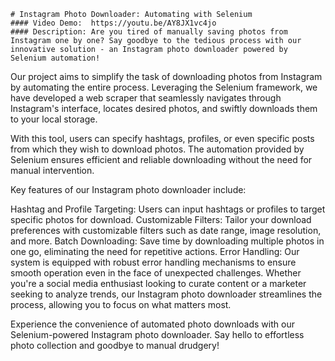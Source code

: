     # Instagram Photo Downloader: Automating with Selenium
    #### Video Demo:  https://youtu.be/AY8JX1vc4jo
    #### Description: Are you tired of manually saving photos from Instagram one by one? Say goodbye to the tedious process with our innovative solution - an Instagram photo downloader powered by Selenium automation!

Our project aims to simplify the task of downloading photos from Instagram by automating the entire process. Leveraging the Selenium framework, we have developed a web scraper that seamlessly navigates through Instagram's interface, locates desired photos, and swiftly downloads them to your local storage.

With this tool, users can specify hashtags, profiles, or even specific posts from which they wish to download photos. The automation provided by Selenium ensures efficient and reliable downloading without the need for manual intervention.

Key features of our Instagram photo downloader include:

Hashtag and Profile Targeting: Users can input hashtags or profiles to target specific photos for download.
Customizable Filters: Tailor your download preferences with customizable filters such as date range, image resolution, and more.
Batch Downloading: Save time by downloading multiple photos in one go, eliminating the need for repetitive actions.
Error Handling: Our system is equipped with robust error handling mechanisms to ensure smooth operation even in the face of unexpected challenges.
Whether you're a social media enthusiast looking to curate content or a marketer seeking to analyze trends, our Instagram photo downloader streamlines the process, allowing you to focus on what matters most.

Experience the convenience of automated photo downloads with our Selenium-powered Instagram photo downloader. Say hello to effortless photo collection and goodbye to manual drudgery!